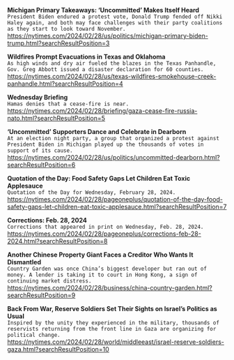 **Michigan Primary Takeaways: ‘Uncommitted’ Makes Itself Heard**\
`President Biden endured a protest vote, Donald Trump fended off Nikki Haley again, and both may face challenges with their party coalitions as they start to look toward November.`\
https://nytimes.com/2024/02/28/us/politics/michigan-primary-biden-trump.html?searchResultPosition=3

**Wildfires Prompt Evacuations in Texas and Oklahoma**\
`As high winds and dry air fueled the blazes in the Texas Panhandle, Gov. Greg Abbott issued a disaster declaration for 60 counties.`\
https://nytimes.com/2024/02/28/us/texas-wildfires-smokehouse-creek-panhandle.html?searchResultPosition=4

**Wednesday Briefing**\
`Hamas denies that a cease-fire is near.`\
https://nytimes.com/2024/02/28/briefing/gaza-cease-fire-russia-nato.html?searchResultPosition=5

**‘Uncommitted’ Supporters Dance and Celebrate in Dearborn**\
`At an election night party, a group that organized a protest against President Biden in Michigan played up the thousands of votes in support of its cause.`\
https://nytimes.com/2024/02/28/us/politics/uncommitted-dearborn.html?searchResultPosition=6

**Quotation of the Day: Food Safety Gaps Let Children Eat Toxic Applesauce**\
`Quotation of the Day for Wednesday, February 28, 2024.`\
https://nytimes.com/2024/02/28/pageoneplus/quotation-of-the-day-food-safety-gaps-let-children-eat-toxic-applesauce.html?searchResultPosition=7

**Corrections: Feb. 28, 2024**\
`Corrections that appeared in print on Wednesday, Feb. 28, 2024.`\
https://nytimes.com/2024/02/28/pageoneplus/corrections-feb-28-2024.html?searchResultPosition=8

**Another Chinese Property Giant Faces a Creditor Who Wants It Dismantled**\
`Country Garden was once China’s biggest developer but ran out of money. A lender is taking it to court in Hong Kong, a sign of continuing market distress.`\
https://nytimes.com/2024/02/28/business/china-country-garden.html?searchResultPosition=9

**Back From War, Reserve Soldiers Set Their Sights on Israel’s Politics as Usual**\
`Inspired by the unity they experienced in the military, thousands of reservists returning from the front line in Gaza are organizing for political change.`\
https://nytimes.com/2024/02/28/world/middleeast/israel-reserve-soldiers-gaza.html?searchResultPosition=10

